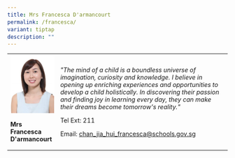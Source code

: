 ```yaml
---
title: Mrs Francesca D'armancourt
permalink: /francesca/
variant: tiptap
description: ""
---
```

<table>
<tbody>
<tr>
<td rowspan="1" colspan="1">
<div class="isomer-image-wrapper">
<img style="width:100%;" height="auto" width="100%" src="/images/smd3.jpg">
</div>
<p><strong>Mrs Francesca D'armancourt</strong>
</p>
</td>
<td rowspan="1" colspan="1">
<p><em>"The mind of a child is a boundless universe of imagination, curiosity and knowledge. I believe in opening up enriching experiences and opportunities to develop a child holistically. In discovering their passion and finding joy in learning every day, they can make their dreams become tomorrow's reality."</em>
</p>
<p>Tel Ext: 211</p>
<p>Email:&nbsp;<a href="mailto:chan_jia_hui_francesca@schools.gov.sg" rel="noopener noreferrer nofollow" target="_blank">chan_jia_hui_francesca@schools.gov.sg</a>
</p>
</td>
</tr>
</tbody>
</table>
<p></p>